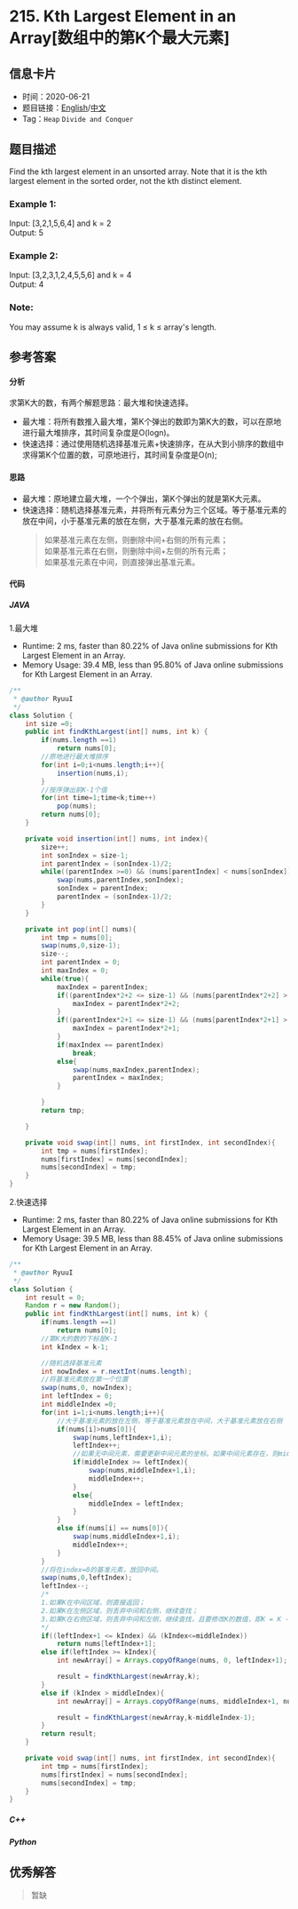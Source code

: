 # 215. Kth Largest Element in an Array[数组中的第K个最大元素]

## 信息卡片

* 时间：2020-06-21
* 题目链接：[English](https://leetcode.com/problems/kth-largest-element-in-an-array/)/[中文](https://leetcode-cn.com/problems/kth-largest-element-in-an-array/)
* Tag：`Heap` `Divide and Conquer`
## 题目描述
Find the kth largest element in an unsorted array. Note that it is the kth largest element in the sorted order, not the kth distinct element.

### Example 1:  
Input: [3,2,1,5,6,4] and k = 2  
Output: 5  

### Example 2:
Input: [3,2,3,1,2,4,5,5,6] and k = 4  
Output: 4  

### Note:
You may assume k is always valid, 1 ≤ k ≤ array's length.  



## 参考答案   


#### 分析
求第K大的数，有两个解题思路：最大堆和快速选择。
* 最大堆：将所有数推入最大堆，第K个弹出的数即为第K大的数，可以在原地进行最大堆排序，其时间复杂度是O(logn)。
* 快速选择：通过使用随机选择基准元素+快速排序，在从大到小排序的数组中求得第K个位置的数，可原地进行，其时间复杂度是O(n); 

#### 思路
* 最大堆：原地建立最大堆，一个个弹出，第K个弹出的就是第K大元素。
* 快速选择：随机选择基准元素，并将所有元素分为三个区域。等于基准元素的放在中间，小于基准元素的放在左侧，大于基准元素的放在右侧。   
  > 如果基准元素在左侧，则删除中间+右侧的所有元素；  
  > 如果基准元素在右侧，则删除中间+左侧的所有元素；  
  > 如果基准元素在中间，则直接弹出基准元素。  

#### 代码

##### JAVA

1.最大堆

* Runtime: 2 ms, faster than 80.22% of Java online submissions for Kth Largest Element in an Array.
* Memory Usage: 39.4 MB, less than 95.80% of Java online submissions for Kth Largest Element in an Array.

```Java
/**
 * @author RyuuI
 */
class Solution {
    int size =0;
    public int findKthLargest(int[] nums, int k) {
        if(nums.length ==1)
            return nums[0];
        //原地进行最大堆排序
        for(int i=0;i<nums.length;i++){
            insertion(nums,i);
        }
        //按序弹出前K-1个值
        for(int time=1;time<k;time++)
            pop(nums);
        return nums[0];
    }

    private void insertion(int[] nums, int index){
        size++;
        int sonIndex = size-1;
        int parentIndex = (sonIndex-1)/2;
        while((parentIndex >=0) && (nums[parentIndex] < nums[sonIndex])){
            swap(nums,parentIndex,sonIndex);
            sonIndex = parentIndex;
            parentIndex = (sonIndex-1)/2;
        }   
    }

    private int pop(int[] nums){
        int tmp = nums[0];
        swap(nums,0,size-1);
        size--;
        int parentIndex = 0;
        int maxIndex = 0;
        while(true){
            maxIndex = parentIndex;
            if((parentIndex*2+2 <= size-1) && (nums[parentIndex*2+2] > nums[parentIndex])){
                maxIndex = parentIndex*2+2;
            }
            if((parentIndex*2+1 <= size-1) && (nums[parentIndex*2+1] > nums[maxIndex])){
                maxIndex = parentIndex*2+1;
            }
            if(maxIndex == parentIndex)
                break;
            else{
                swap(nums,maxIndex,parentIndex);
                parentIndex = maxIndex;
            }

        }
        return tmp;

    }

    private void swap(int[] nums, int firstIndex, int secondIndex){
        int tmp = nums[firstIndex];
        nums[firstIndex] = nums[secondIndex];
        nums[secondIndex] = tmp;
    }
}
```


2.快速选择 

* Runtime: 2 ms, faster than 80.22% of Java online submissions for Kth Largest Element in an Array.
* Memory Usage: 39.5 MB, less than 88.45% of Java online submissions for Kth Largest Element in an Array.

```Java
/**
 * @author RyuuI
 */
class Solution {
    int result = 0;
    Random r = new Random();
    public int findKthLargest(int[] nums, int k) {
        if(nums.length ==1)
            return nums[0];
        //第K大的数的下标是K-1
        int kIndex = k-1;

        //随机选择基准元素
        int nowIndex = r.nextInt(nums.length);
        //将基准元素放在第一个位置
        swap(nums,0, nowIndex);
        int leftIndex = 0;
        int middleIndex =0;
        for(int i=1;i<nums.length;i++){
            //大于基准元素的放在左侧，等于基准元素放在中间，大于基准元素放在右侧
            if(nums[i]>nums[0]){
                swap(nums,leftIndex+1,i);
                leftIndex++;
                //如果无中间元素，需要更新中间元素的坐标。如果中间元素存在，则middleIndex++；如果不存在，middleIndex= leftIndex
                if(middleIndex >= leftIndex){
                    swap(nums,middleIndex+1,i);
                    middleIndex++;
                }
                else{
                    middleIndex = leftIndex;
                }
            }
            else if(nums[i] == nums[0]){
                swap(nums,middleIndex+1,i);
                middleIndex++;
            }
        }
        //将在index=0的基准元素，放回中间。
        swap(nums,0,leftIndex);
        leftIndex--;
        /*
        1.如果K在中间区域，则直接返回；
        2.如果K在左侧区域，则丢弃中间和右侧，继续查找；
        3.如果K在右侧区域，则丢弃中间和左侧，继续查找，且要修改K的数值，即K = K - 左侧和中间的元素数量
        */
        if((leftIndex+1 <= kIndex) && (kIndex<=middleIndex))
            return nums[leftIndex+1];
        else if(leftIndex >= kIndex){
            int newArray[] = Arrays.copyOfRange(nums, 0, leftIndex+1);

            result = findKthLargest(newArray,k);
        }
        else if (kIndex > middleIndex){
            int newArray[] = Arrays.copyOfRange(nums, middleIndex+1, nums.length);

            result = findKthLargest(newArray,k-middleIndex-1);
        }
        return result;
    }

    private void swap(int[] nums, int firstIndex, int secondIndex){
        int tmp = nums[firstIndex];
        nums[firstIndex] = nums[secondIndex];
        nums[secondIndex] = tmp;
    }
}
```

##### C++


##### Python


## 优秀解答

>暂缺
